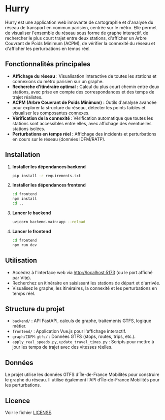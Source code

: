 # Hurry

Hurry est une application web innovante de cartographie et d'analyse du réseau de transport en commun parisien, centrée sur le métro. Elle permet de visualiser l'ensemble du réseau sous forme de graphe interactif, de rechercher le plus court trajet entre deux stations, d'afficher un Arbre Couvrant de Poids Minimum (ACPM), de vérifier la connexité du réseau et d'afficher les perturbations en temps réel.

## Fonctionnalités principales

- **Affichage du réseau** : Visualisation interactive de toutes les stations et connexions du métro parisien sur un graphe.
- **Recherche d'itinéraire optimal** : Calcul du plus court chemin entre deux stations, avec prise en compte des correspondances et des temps de trajet réalistes.
- **ACPM (Arbre Couvrant de Poids Minimum)** : Outils d'analyse avancée pour explorer la structure du réseau, détecter les points faibles et visualiser les composantes connexes.
- **Vérification de la connexité** : Vérification automatique que toutes les stations sont accessibles entre elles, avec affichage des éventuelles stations isolées.
- **Perturbations en temps réel** : Affichage des incidents et perturbations en cours sur le réseau (données IDFM/RATP).

## Installation

1. **Installer les dépendances backend**
   ```sh
   pip install -r requirements.txt
   ```

2. **Installer les dépendances frontend**
   ```sh
   cd frontend
   npm install
   cd ..
   ```

3. **Lancer le backend**
   ```sh
   uvicorn backend.main:app --reload
   ```

4. **Lancer le frontend**
   ```sh
   cd frontend
   npm run dev
   ```

## Utilisation

- Accédez à l'interface web via [http://localhost:5173](http://localhost:5173) (ou le port affiché par Vite).
- Recherchez un itinéraire en saisissant les stations de départ et d'arrivée.
- Visualisez le graphe, les itinéraires, la connexité et les perturbations en temps réel.

## Structure du projet

- `backend/` : API FastAPI, calculs de graphe, traitements GTFS, logique métier.
- `frontend/` : Application Vue.js pour l'affichage interactif.
- `graph/IDFM-gtfs/` : Données GTFS (stops, routes, trips, etc.).
- `apply_real_speeds.py`, `update_travel_times.py` : Scripts pour mettre à jour les temps de trajet avec des vitesses réelles.

## Données

Le projet utilise les données GTFS d'Île-de-France Mobilités pour construire le graphe du réseau.
Il utilise également l'API d'Île-de-France Mobilités pour les perturbations.


## Licence

Voir le fichier [LICENSE](LICENSE).
